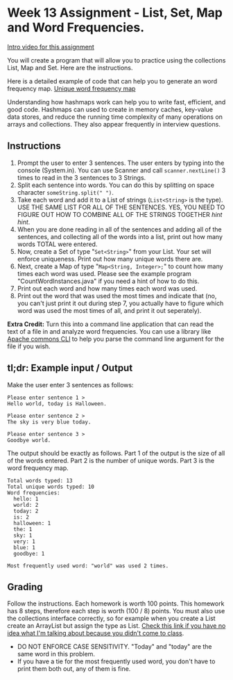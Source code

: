 # Week 13 Assignment - List, Set, Map and Word Frequencies.

[Intro video for this assignment](https://youtu.be/epX1M0HAbzw)

You will create a program that will allow you to practice using the collections List, Map and Set. Here are the instructions. 

Here is a detailed example of code that can help you to generate an word frequency map. 
[Unique word frequency map](https://github.com/a-r-d/java-1-class-demos/blob/master/collections-and-generics/week10/UniqueWords.java)

Understanding how hashmaps work can help you to write fast, efficient, and good code. Hashmaps can used to create in memory caches, key-value data stores, and reduce the running time complexity of many operations on arrays and collections. They also appear frequently in interview questions. 

## Instructions

1. Prompt the user to enter 3 sentences. The user enters by typing into the console (System.in). You can use Scanner and call ```scanner.nextLine()``` 3 times to read in the 3 sentences to 3 Strings.
2. Split each sentence into words. You can do this by splitting on space character ```someString.split(" ")```.
3. Take each word and add it to a List of strings (```List<String>``` is the type). USE THE SAME LIST FOR ALL OF THE SENTENCES. YES, YOU NEED TO FIGURE OUT HOW TO COMBINE ALL OF THE STRINGS TOGETHER *hint hint*.
4. When you are done reading in all of the sentences and adding all of the sentences, and collecting all of the words into a list, print out how many words TOTAL were entered.
5. Now, create a Set of type "```Set<String>```" from your List. Your set will enforce uniqueness. Print out how many unique words there are.
6. Next, create a Map of type "```Map<String, Integer>;```" to count how many times each word was used. Please see the example program "CountWordInstances.java" if you need a hint of how to do this.
7. Print out each word and how many times each word was used.
8. Print out the word that was used the most times and indicate that (no, you can't just print it out during step 7, you actually have to figure which word was used the most times of all, and print it out seperately).

__Extra Credit:__ Turn this into a command line application that can read the text of a file in and analyze word frequencies. You can use a library like [Apache commons CLI](https://commons.apache.org/proper/commons-cli/) to help you parse the command line argument for the file if you wish. 


## tl;dr: Example input / Output

Make the user enter 3 sentences as follows: 
```
Please enter sentence 1 >
Hello world, today is Halloween.

Please enter sentence 2 >
The sky is very blue today.

Please enter sentence 3 >
Goodbye world.
```

The output should be exactly as follows. Part 1 of the output is the size of all of the words entered. Part 2 is the number of unique words. Part 3 is the word frequency map. 

```
Total words typed: 13
Total unique words typed: 10
Word frequencies:
  hello: 1
  world: 2
  today: 2
  is: 2
  halloween: 1
  the: 1
  sky: 1
  very: 1
  blue: 1
  goodbye: 1

Most frequently used word: "world" was used 2 times.
```


## Grading

Follow the instructions. Each homework is worth 100 points. This homework has 8 steps, therefore each step is worth (100 / 8) points. You must also use the collections interface correctly, so for example when you create a List create an ArrayList but assign the type as List. [Check this link if you have no idea what I'm talking about because you didn't come to class](http://stackoverflow.com/questions/13395114/how-to-initialize-liststring-object-in-java).

 - DO NOT ENFORCE CASE SENSITIVITY. "Today" and "today" are the same word in this problem.
 - If you have a tie for the most frequently used word, you don't have to print them both out, any of them is fine.
